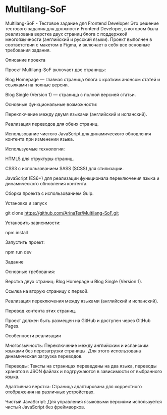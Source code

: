 # Multilang-SoF

Multilang-SoF - Тестовое задание для Frontend Developer
Это решение тестового задания для должности Frontend Developer, в котором была реализована верстка двух страниц блога с поддержкой многоязычности (английский и русский языки). Проект выполнен в соответствии с макетом в Figma, и включает в себя все основные требования задания.

Описание проекта

Проект Multilang-SoF включает две страницы:

Blog Homepage — главная страница блога с кратким анонсом статей и ссылками на полные версии.

Blog Single (Version 1) — страница с полной версией статьи.

Основные функциональные возможности:

Переключение между двумя языками (английский и испанский).

Реализация переводов для обеих страниц.

Использование чистого JavaScript для динамического обновления контента при изменении языка.

Используемые технологии:

HTML5 для структуры страниц.

CSS3 с использованием SASS (SCSS) для стилизации.

JavaScript (ES6+) для реализации функционала переключения языка и динамического обновления контента.

Сборка проекта с использованием Gulp.

Установка и запуск

git clone https://github.com/ArinaTer/Multilang-SoF.git


Установить зависимости:

npm install


Запустить проект:

npm run dev


Задание

Основные требования:

Верстка двух страниц: Blog Homepage и Blog Single (Version 1).

Ссылка на вторую страницу с первой.

Реализация переключения между языками (английский и испанский).

Перевод контента этих страниц.

Проект должен быть размещен на GitHub и доступен через GitHub Pages.

Особенности реализации

Многоязычность: Переключение между английским и испанским языками без перезагрузки страницы. Для этого использована динамическая загрузка переводов.

Переводы: Тексты на страницах переведены на два языка, переводы хранятся в JSON файлах и подгружаются в зависимости от выбранного языка.

Адаптивная верстка: Страница адаптирована для корректного отображения на различных устройствах.

Чистый JavaScript: Для управления языковыми версиями используется чистый JavaScript без фреймворков.
